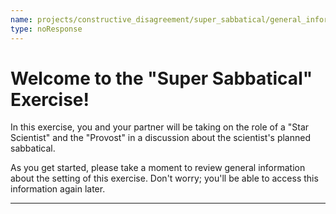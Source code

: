 ```yaml
---
name: projects/constructive_disagreement/super_sabbatical/general_information_preamble.md
type: noResponse
---
```


# Welcome to the "Super Sabbatical" Exercise!

In this exercise, you and your partner will be taking on the role of a "Star Scientist" and the "Provost" in a discussion about the scientist's planned sabbatical.

As you get started, please take a moment to review general information about the setting of this exercise. Don't worry; you'll be able to access this information again later.

---
